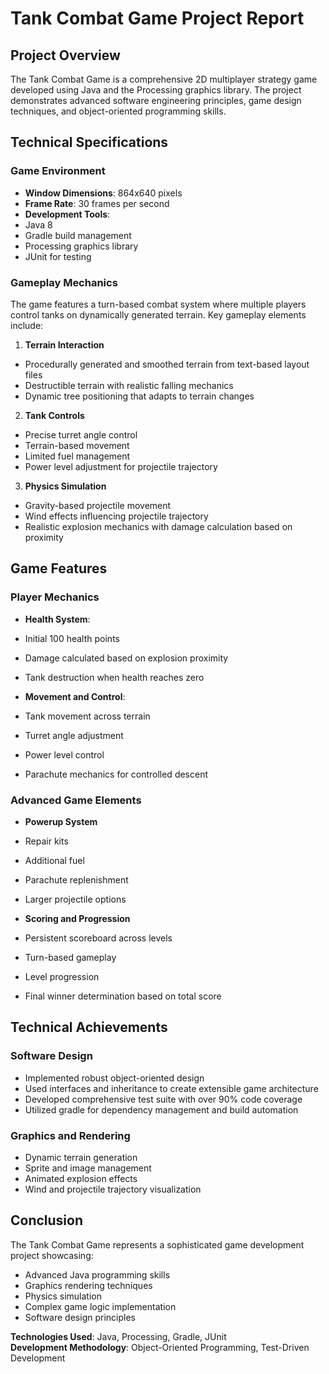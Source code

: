 # Tank Combat Game Project Report

## Project Overview
The Tank Combat Game is a comprehensive 2D multiplayer strategy game developed using Java and the Processing graphics library. The project demonstrates advanced software engineering principles, game design techniques, and object-oriented programming skills.

## Technical Specifications
### Game Environment
- **Window Dimensions**: 864x640 pixels
- **Frame Rate**: 30 frames per second
- **Development Tools**: 
 - Java 8
 - Gradle build management
 - Processing graphics library
 - JUnit for testing

### Gameplay Mechanics
The game features a turn-based combat system where multiple players control tanks on dynamically generated terrain. Key gameplay elements include:

1. **Terrain Interaction**
  - Procedurally generated and smoothed terrain from text-based layout files
  - Destructible terrain with realistic falling mechanics
  - Dynamic tree positioning that adapts to terrain changes

2. **Tank Controls**
  - Precise turret angle control
  - Terrain-based movement
  - Limited fuel management
  - Power level adjustment for projectile trajectory

3. **Physics Simulation**
  - Gravity-based projectile movement
  - Wind effects influencing projectile trajectory
  - Realistic explosion mechanics with damage calculation based on proximity

## Game Features

### Player Mechanics
- **Health System**: 
 - Initial 100 health points
 - Damage calculated based on explosion proximity
 - Tank destruction when health reaches zero

- **Movement and Control**:
 - Tank movement across terrain
 - Turret angle adjustment
 - Power level control
 - Parachute mechanics for controlled descent

### Advanced Game Elements
- **Powerup System**
 - Repair kits
 - Additional fuel
 - Parachute replenishment
 - Larger projectile options

- **Scoring and Progression**
 - Persistent scoreboard across levels
 - Turn-based gameplay
 - Level progression
 - Final winner determination based on total score

## Technical Achievements

### Software Design
- Implemented robust object-oriented design
- Used interfaces and inheritance to create extensible game architecture
- Developed comprehensive test suite with over 90% code coverage
- Utilized gradle for dependency management and build automation

### Graphics and Rendering
- Dynamic terrain generation
- Sprite and image management
- Animated explosion effects
- Wind and projectile trajectory visualization

## Conclusion
The Tank Combat Game represents a sophisticated game development project showcasing:
- Advanced Java programming skills
- Graphics rendering techniques
- Physics simulation
- Complex game logic implementation
- Software design principles

**Technologies Used**: Java, Processing, Gradle, JUnit  
**Development Methodology**: Object-Oriented Programming, Test-Driven Development
